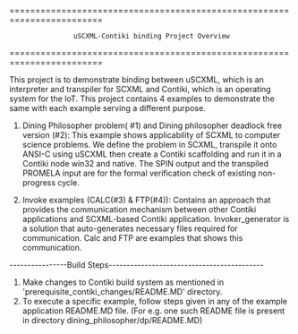 ========================================================================
   
                    uSCXML-Contiki binding Project Overview
    
========================================================================

This project is to demonstrate binding between uSCXML, which is an interpreter and transpiler for SCXML and Contiki, which is an operating system for the IoT. This project contains 4 examples to demonstrate the same with each example serving a different purpose. 

1) Dining Philosopher problem( #1) and Dining philosopher deadlock free version (#2): This example shows applicability of SCXML to computer science problems. We define the problem in SCXML, transpile it onto ANSI-C using uSCXML then create a Contiki scaffolding and run it in a Contiki node win32 and native. The SPIN output and the transpiled PROMELA input are for the formal verification check of existing non-progress cycle.

2) Invoke examples (CALC(#3) & FTP(#4)): Contains an approach that provides the communication mechanism between other Contiki applications and SCXML-based Contiki application.
Invoker_generator is a solution that auto-generates necessary files required for communication. Calc and FTP are examples that shows this communication. 

----------------Build Steps-------------------------------------------

1) Make changes to Contiki build system as mentioned in 'prerequisite_contiki_changes/README.MD' directory.
2) To execute a specific example, follow steps given in any of the example application README.MD file. (For e.g. one such README file is present in directory dining_philosopher/dp/README.MD)

